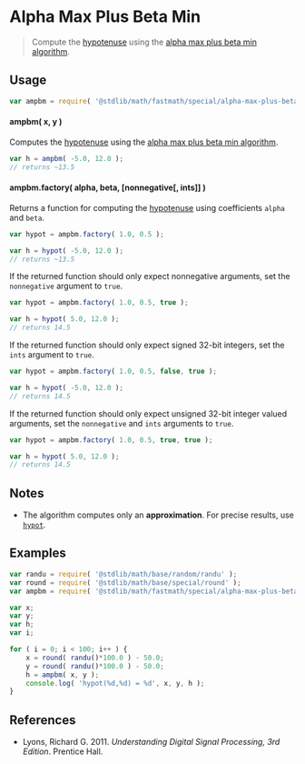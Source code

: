 # Alpha Max Plus Beta Min

> Compute the [hypotenuse][hypotenuse] using the [alpha max plus beta min algorithm][alpha-max-plus-beta-min].


<!-- Section to include introductory text. Make sure to keep an empty line after the intro `section` element and another before the `/section` close. -->

<section class="intro">

</section>

<!-- /.intro -->

<!-- Package usage documentation. -->

<section class="usage">

## Usage

``` javascript
var ampbm = require( '@stdlib/math/fastmath/special/alpha-max-plus-beta-min' );
```

#### ampbm( x, y )

Computes the [hypotenuse][hypotenuse] using the [alpha max plus beta min algorithm][alpha-max-plus-beta-min].

``` javascript
var h = ampbm( -5.0, 12.0 );
// returns ~13.5
```

#### ampbm.factory( alpha, beta, \[nonnegative\[, ints\]\] )

Returns a function for computing the [hypotenuse][hypotenuse] using coefficients `alpha` and `beta`.

``` javascript
var hypot = ampbm.factory( 1.0, 0.5 );

var h = hypot( -5.0, 12.0 );
// returns ~13.5
```

If the returned function should only expect nonnegative arguments, set the `nonnegative` argument to `true`.

``` javascript
var hypot = ampbm.factory( 1.0, 0.5, true );

var h = hypot( 5.0, 12.0 );
// returns 14.5
```

If the returned function should only expect signed 32-bit integers, set the `ints` argument to `true`.

``` javascript
var hypot = ampbm.factory( 1.0, 0.5, false, true );

var h = hypot( -5.0, 12.0 );
// returns 14.5
```

If the returned function should only expect unsigned 32-bit integer valued arguments, set the `nonnegative` and `ints` arguments to `true`.

``` javascript
var hypot = ampbm.factory( 1.0, 0.5, true, true );

var h = hypot( 5.0, 12.0 );
// returns 14.5
```

</section>

<!-- /.usage -->

<!-- Package usage notes. Make sure to keep an empty line after the `section` element and another before the `/section` close. -->

<section class="notes">

## Notes

* The algorithm computes only an __approximation__. For precise results, use [`hypot`][@stdlib/math/base/special/hypot].

</section>

<!-- /.notes -->

<!-- Package usage examples. -->

<section class="examples">

## Examples

``` javascript
var randu = require( '@stdlib/math/base/random/randu' );
var round = require( '@stdlib/math/base/special/round' );
var ampbm = require( '@stdlib/math/fastmath/special/alpha-max-plus-beta-min' );

var x;
var y;
var h;
var i;

for ( i = 0; i < 100; i++ ) {
    x = round( randu()*100.0 ) - 50.0;
    y = round( randu()*100.0 ) - 50.0;
    h = ampbm( x, y );
    console.log( 'hypot(%d,%d) = %d', x, y, h );
}
```

</section>

<!-- /.examples -->

<!-- Section to include cited references. If references are included, add a horizontal rule *before* the section. Make sure to keep an empty line after the `section` element and another before the `/section` close. -->

<section class="references">

## References

* Lyons, Richard G. 2011. *Understanding Digital Signal Processing, 3rd Edition*. Prentice Hall.

</section>

<!-- /.references -->

<!-- Section for all links. Make sure to keep an empty line after the `section` element and another before the `/section` close. -->

<section class="links">

[hypotenuse]: http://en.wikipedia.org/wiki/Pythagorean_theorem
[alpha-max-plus-beta-min]: https://en.wikipedia.org/wiki/Alpha_max_plus_beta_min_algorithm
[@stdlib/math/base/special/hypot]: https://github.com/stdlib-js/stdlib

</section>

<!-- /.links -->
